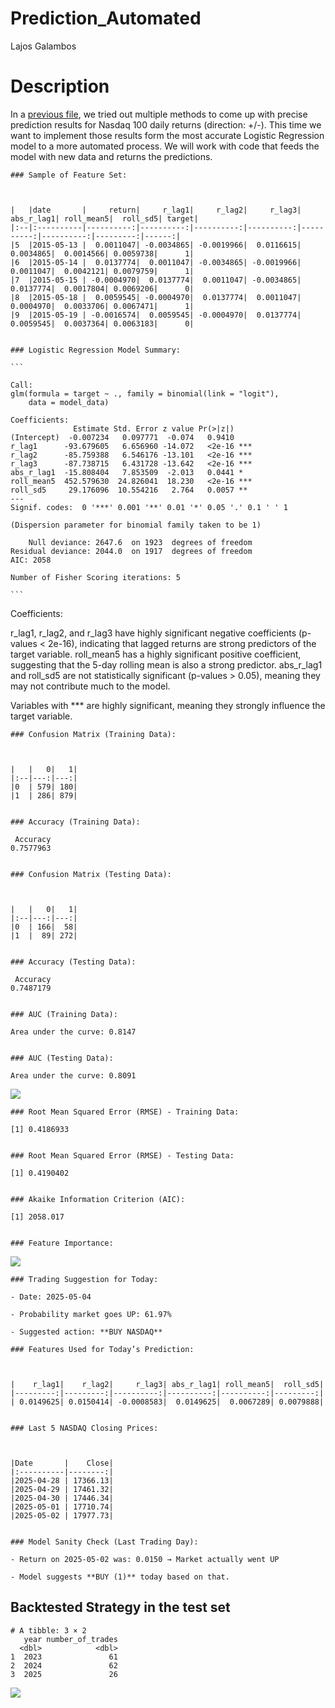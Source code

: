 # Prediction_Automated
Lajos Galambos

# Description

In a [previous
file](https://github.com/galamboslajos/Finance-Working-Files/blob/main/Investment_2025/Index_Modelling.md),
we tried out multiple methods to come up with precise prediction results
for Nasdaq 100 daily returns (direction: +/-). This time we want to
implement those results form the most accurate Logistic Regression model
to a more automated process. We will work with code that feeds the model
with new data and returns the predictions.


    ### Sample of Feature Set:



    |   |date       |     return|     r_lag1|     r_lag2|     r_lag3| abs_r_lag1| roll_mean5|  roll_sd5| target|
    |:--|:----------|----------:|----------:|----------:|----------:|----------:|----------:|---------:|------:|
    |5  |2015-05-13 |  0.0011047| -0.0034865| -0.0019966|  0.0116615|  0.0034865|  0.0014566| 0.0059738|      1|
    |6  |2015-05-14 |  0.0137774|  0.0011047| -0.0034865| -0.0019966|  0.0011047|  0.0042121| 0.0079759|      1|
    |7  |2015-05-15 | -0.0004970|  0.0137774|  0.0011047| -0.0034865|  0.0137774|  0.0017804| 0.0069206|      0|
    |8  |2015-05-18 |  0.0059545| -0.0004970|  0.0137774|  0.0011047|  0.0004970|  0.0033706| 0.0067471|      1|
    |9  |2015-05-19 | -0.0016574|  0.0059545| -0.0004970|  0.0137774|  0.0059545|  0.0037364| 0.0063183|      0|


    ### Logistic Regression Model Summary:

    ```

    Call:
    glm(formula = target ~ ., family = binomial(link = "logit"), 
        data = model_data)

    Coefficients:
                  Estimate Std. Error z value Pr(>|z|)    
    (Intercept)  -0.007234   0.097771  -0.074   0.9410    
    r_lag1      -93.679605   6.656960 -14.072   <2e-16 ***
    r_lag2      -85.759388   6.546176 -13.101   <2e-16 ***
    r_lag3      -87.738715   6.431728 -13.642   <2e-16 ***
    abs_r_lag1  -15.808404   7.853509  -2.013   0.0441 *  
    roll_mean5  452.579630  24.826041  18.230   <2e-16 ***
    roll_sd5     29.176096  10.554216   2.764   0.0057 ** 
    ---
    Signif. codes:  0 '***' 0.001 '**' 0.01 '*' 0.05 '.' 0.1 ' ' 1

    (Dispersion parameter for binomial family taken to be 1)

        Null deviance: 2647.6  on 1923  degrees of freedom
    Residual deviance: 2044.0  on 1917  degrees of freedom
    AIC: 2058

    Number of Fisher Scoring iterations: 5

    ```

Coefficients:

r_lag1, r_lag2, and r_lag3 have highly significant negative coefficients
(p-values \< 2e-16), indicating that lagged returns are strong
predictors of the target variable. roll_mean5 has a highly significant
positive coefficient, suggesting that the 5-day rolling mean is also a
strong predictor. abs_r_lag1 and roll_sd5 are not statistically
significant (p-values \> 0.05), meaning they may not contribute much to
the model.

Variables with \*\*\* are highly significant, meaning they strongly
influence the target variable.


    ### Confusion Matrix (Training Data):



    |   |   0|   1|
    |:--|---:|---:|
    |0  | 579| 180|
    |1  | 286| 879|


    ### Accuracy (Training Data):

     Accuracy 
    0.7577963 


    ### Confusion Matrix (Testing Data):



    |   |   0|   1|
    |:--|---:|---:|
    |0  | 166|  58|
    |1  |  89| 272|


    ### Accuracy (Testing Data):

     Accuracy 
    0.7487179 


    ### AUC (Training Data):

    Area under the curve: 0.8147


    ### AUC (Testing Data):

    Area under the curve: 0.8091

![](Prediction_Automated.markdown_strict_files/figure-markdown_strict/unnamed-chunk-2-1.png)


    ### Root Mean Squared Error (RMSE) - Training Data:

    [1] 0.4186933


    ### Root Mean Squared Error (RMSE) - Testing Data:

    [1] 0.4190402


    ### Akaike Information Criterion (AIC):

    [1] 2058.017


    ### Feature Importance:

![](Prediction_Automated.markdown_strict_files/figure-markdown_strict/unnamed-chunk-2-2.png)

    ### Trading Suggestion for Today:

    - Date: 2025-05-04

    - Probability market goes UP: 61.97%

    - Suggested action: **BUY NASDAQ**

    ### Features Used for Today’s Prediction:



    |    r_lag1|    r_lag2|     r_lag3| abs_r_lag1| roll_mean5|  roll_sd5|
    |---------:|---------:|----------:|----------:|----------:|---------:|
    | 0.0149625| 0.0150414| -0.0008583|  0.0149625|  0.0067289| 0.0079888|


    ### Last 5 NASDAQ Closing Prices:



    |Date       |    Close|
    |:----------|--------:|
    |2025-04-28 | 17366.13|
    |2025-04-29 | 17461.32|
    |2025-04-30 | 17446.34|
    |2025-05-01 | 17710.74|
    |2025-05-02 | 17977.73|


    ### Model Sanity Check (Last Trading Day):

    - Return on 2025-05-02 was: 0.0150 → Market actually went UP

    - Model suggests **BUY (1)** today based on that.

## Backtested Strategy in the test set

    # A tibble: 3 × 2
       year number_of_trades
      <dbl>            <dbl>
    1  2023               61
    2  2024               62
    3  2025               26

![](Prediction_Automated.markdown_strict_files/figure-markdown_strict/unnamed-chunk-5-1.png)
